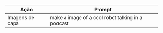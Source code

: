 | Ação     | Prompt |
|----------|--------|
| Imagens de capa   | make a image of a cool robot talking in a podcast |

